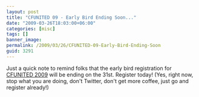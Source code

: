 ```yaml
---
layout: post
title: "CFUNITED 09 - Early Bird Ending Soon..."
date: "2009-03-26T18:03:00+06:00"
categories: [misc]
tags: []
banner_image: 
permalink: /2009/03/26/CFUNITED-09-Early-Bird-Ending-Soon
guid: 3291
---
```


Just a quick note to remind folks that the early bird registration for <a href="http://www.cfunited.com">CFUNITED 2009</a> will be ending on the 31st. Register today! (Yes, right now, stop what you are doing, don't Twitter, don't get more coffee, just go and register already!)